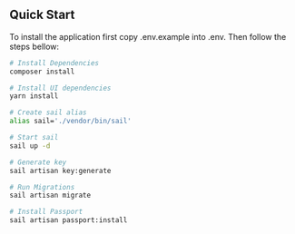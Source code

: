 ## Quick Start

To install the application first copy .env.example into .env. Then follow the steps bellow:

``` bash
# Install Dependencies
composer install

# Install UI dependencies
yarn install

# Create sail alias
alias sail='./vendor/bin/sail'

# Start sail
sail up -d

# Generate key
sail artisan key:generate

# Run Migrations
sail artisan migrate

# Install Passport
sail artisan passport:install
```
